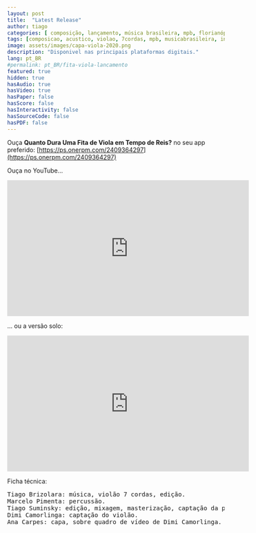 ```yaml
---
layout: post
title:  "Latest Release"
author: tiago
categories: [ composição, lançamento, música brasileira, mpb, florianópolis, sete cordas, acústico, instrumental ]
tags: [composicao, acustico, violao, 7cordas, mpb, musicabrasileira, instrumental]
image: assets/images/capa-viola-2020.png
description: "Disponivel nas principais plataformas digitais."
lang: pt_BR
#permalink: pt_BR/fita-viola-lancamento
featured: true
hidden: true
hasAudio: true
hasVideo: true
hasPaper: false
hasScore: false
hasInteractivity: false
hasSourceCode: false
hasPDF: false
---
```


Ouça **Quanto Dura Uma Fita de Viola em Tempo de Reis?** no seu app preferido: [https://ps.onerpm.com/2409364297](https://ps.onerpm.com/2409364297)

Ouça no YouTube...
<p><div style="text-align:center;">
<iframe width="560" height="315" src="https://www.youtube.com/embed/Zx4zjXCMc14" frameborder="0" allow="accelerometer; autoplay; clipboard-write; encrypted-media; gyroscope; picture-in-picture" allowfullscreen></iframe>
</div></p>

... ou a versão solo:
<p><div style="text-align:center;">
<iframe width="560" height="315" src="https://www.youtube.com/embed/d6jF2vYRPwQ" title="YouTube video player" frameborder="0" allow="accelerometer; autoplay; clipboard-write; encrypted-media; gyroscope; picture-in-picture" allowfullscreen></iframe>
</div></p>

Ficha técnica:
<pre>
Tiago Brizolara: música, violão 7 cordas, edição.
Marcelo Pimenta: percussão.
Tiago Suminsky: edição, mixagem, masterização, captação da percussão.
Dimi Camorlinga: captação do violão.
Ana Carpes: capa, sobre quadro de vídeo de Dimi Camorlinga.
</pre>